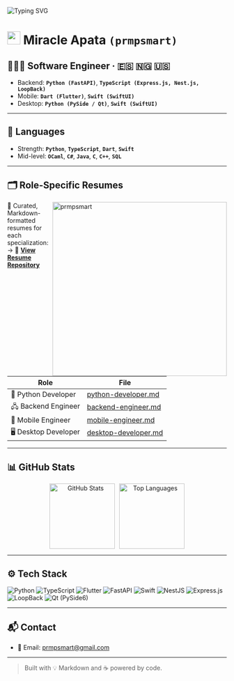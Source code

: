![Typing SVG](https://readme-typing-svg.herokuapp.com/?color=%2336BCF7&size=20&center=true&vCenter=true&width=1000&lines=Hi+there+👋,+my+name+is+Miracle+Apata;You+can+also+call+me+prmpsmart;I'm+a+Software+Engineer;Welcome+to+my+github+profile!+:%29)

# <img src="https://media.giphy.com/media/hvRJCLFzcasrR4ia7z/giphy.gif" width="30px">  Miracle Apata **`(prmpsmart)`**

## 🧑🏽‍💻 Software Engineer · 🇪🇸 🇳🇬 🇺🇸

- Backend: **`Python (FastAPI)`**, **`TypeScript (Express.js, Nest.js, LoopBack)`**
- Mobile: **`Dart (Flutter)`**, **`Swift (SwiftUI)`**
- Desktop: **`Python (PySide / Qt)`**, **`Swift (SwiftUI)`**

---

## 🧠 Languages

- Strength: **`Python`**, **`TypeScript`**, **`Dart`**, **`Swift`**
- Mid-level: **`OCaml`**, **`C#`**, **`Java`**, **`C`**, **`C++`**, **`SQL`**

---

## 🗂️ Role-Specific Resumes
<img src="https://raw.githubusercontent.com/MicaelliMedeiros/micaellimedeiros/master/image/computer-illustration.png" alt="prmpsmart" min-width="400px" max-width="400px" width="400px" align="right">

📄 Curated, Markdown-formatted resumes for each specialization:  
→ 🔗 **[View Resume Repository](https://github.com/prmpsmart/miracle-apata-resumes)**


| Role                 | File                                                                                                      |
| -------------------- | --------------------------------------------------------------------------------------------------------- |
| 🐍 Python Developer  | [python-developer.md](https://github.com/prmpsmart/miracle-apata-resumes/blob/main/python-developer.md)   |
| 🖧 Backend Engineer   | [backend-engineer.md](https://github.com/prmpsmart/miracle-apata-resumes/blob/main/backend-engineer.md)   |
| 📱 Mobile Engineer  | [mobile-engineer.md](https://github.com/prmpsmart/miracle-apata-resumes/blob/main/mobile-engineer.md)   |
| 🖥️ Desktop Developer | [desktop-developer.md](https://github.com/prmpsmart/miracle-apata-resumes/blob/main/desktop-developer.md) |

---

## 📊 GitHub Stats

<div align="center" style="display: flex; flex-wrap: wrap; justify-content: center; gap: 10px;">
<img src="https://github-readme-stats.vercel.app/api?username=prmpsmart&show_icons=true&theme=nightowl&hide_border=true" height="150" alt="GitHub Stats" />
<img src="https://github-readme-stats.vercel.app/api/top-langs/?username=prmpsmart&layout=compact&theme=tokyonight&hide_border=true" height="150" alt="Top Languages" />
</div>

---

## ⚙️ Tech Stack

![Python](https://img.shields.io/badge/Python-3670A0?style=for-the-badge&logo=python&logoColor=ffdd54)
![TypeScript](https://img.shields.io/badge/TypeScript-3178C6?style=for-the-badge&logo=typescript&logoColor=white)
![Flutter](https://img.shields.io/badge/Flutter-02569B?style=for-the-badge&logo=flutter&logoColor=white)
![FastAPI](https://img.shields.io/badge/FastAPI-009688?style=for-the-badge&logo=fastapi&logoColor=white)
![Swift](https://img.shields.io/badge/Swift-FA7343?style=for-the-badge&logo=swift&logoColor=white)
![NestJS](https://img.shields.io/badge/NestJS-E0234E?style=for-the-badge&logo=nestjs&logoColor=white)
![Express.js](https://img.shields.io/badge/Express.js-404D59?style=for-the-badge&logo=express&logoColor=white)
![LoopBack](https://img.shields.io/badge/LoopBack-3F83F8?style=for-the-badge&logo=data:image/svg+xml;base64,PHN2ZyBmaWxsPSIjZmZmIiB4bWxucz0iaHR0cDovL3d3dy53My5vcmcvMjAwMC9zdmciIHdpZHRoPSIyMiIgaGVpZ2h0PSIyMiIgdmlld0JveD0iMCAwIDY0IDY0Ij48cGF0aCBkPSJNNTUuODI1IDAgNDguOTU0IDguOTM2IDM2LjEzNyAyNi4yMDUgMjYuMDE3IDE1LjQwNCAwIDM0LjA5OCAxMi4wODkgNjQuMDAzIDM0LjI3NyA1Mi42NTggNTEuMDQ3IDQyLjM3OCA1NS44MjUgMHoiLz48L3N2Zz4=&logoColor=white)
![Qt (PySide6)](<https://img.shields.io/badge/Qt%20(PySide6)-41CD52?style=for-the-badge&logo=qt&logoColor=white>)

---

## 📬 Contact

- 📧 Email: [prmpsmart@gmail.com](mailto:prmpsmart@gmail.com)

---

> Built with 💡 Markdown and ☕ powered by code.
